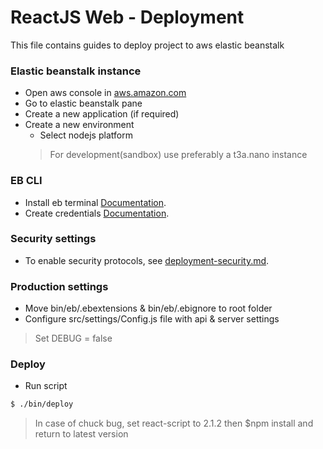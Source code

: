 # ReactJS Web - Deployment

This file contains guides to deploy project to aws elastic beanstalk

### Elastic beanstalk instance

-  Open aws console in [aws.amazon.com](https://aws.amazon.com)
-  Go to elastic beanstalk pane
-  Create a new application (if required)
-  Create a new environment
   -  Select nodejs platform
   >  For development(sandbox)  use preferably a t3a.nano instance
   
### EB CLI

-  Install eb terminal [Documentation](https://docs.aws.amazon.com/es_es/elasticbeanstalk/latest/dg/eb-cli3-install.html).
-  Create credentials [Documentation](https://docs.aws.amazon.com/es_es/general/latest/gr/managing-aws-access-keys.html).

### Security settings

-  To enable security protocols, see [deployment-security.md](./deployment-security.md).

### Production settings

-  Move bin/eb/.ebextensions & bin/eb/.ebignore to root folder
-  Configure src/settings/Config.js file with api & server settings
  > Set DEBUG = false

### Deploy

-  Run script
```bash
$ ./bin/deploy
```
  > In case of chuck bug, set react-script to 2.1.2 then $npm install and return to latest version